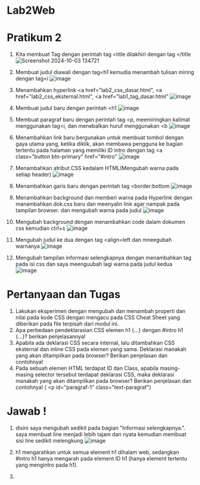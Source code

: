 # Lab2Web
# Pratikum 2
1. Kita membuat Tag dengan perintah tag <title diiakhiri dengan tag </title
![Screenshot 2024-10-03 134721](https://github.com/user-attachments/assets/b054413b-2125-4aba-8dac-4cbef46cb833)

2. Membuat judul diawali dengan tag<h1 kemudia menambah tulisan miring dengan tag<i
![image](https://github.com/user-attachments/assets/e11a98f5-dc26-47b3-8300-658e1f5f7a25)

3. Menambahkan hyperlink <a href="lab2_css_dasar.html", <a href="lab2_css_eksternal.html", <a href="lab1_tag_dasar.html"
![image](https://github.com/user-attachments/assets/8c42481c-701a-4c89-8acd-d4f702387577)

4. Membuat judul baru dengan perintah <h1
![image](https://github.com/user-attachments/assets/d309c3f0-8451-497f-894a-6fc69ec11883)

5. Membuat paragraf baru dengan perintah tag <p, meemiringkan kalimat menggunakan tag<i, dan menebalkan huruf menggunakan <b
![image](https://github.com/user-attachments/assets/5f165adb-df63-4ab7-8a5b-299654f99672)

6. Menambahkan link baru bergunakan untuk membuat tombol dengan gaya utama yang, ketika diklik, akan membawa pengguna ke bagian tertentu pada halaman yang memiliki ID intro
   dengan tag <a class="button btn-primary" href="#intro"
![image](https://github.com/user-attachments/assets/73e02701-31a4-40ef-a063-d4d9176289d7)

7. Menambahkan atribut CSS kedalam HTML(Mengubah warna pada setiap header)
![image](https://github.com/user-attachments/assets/35966181-3b81-4a60-9476-53d186fa4212)

8. Menambahkan garis baru dengan perintah tag <border:bottom
![image](https://github.com/user-attachments/assets/d084a8e9-c5ac-424c-9e64-1c81fa5bf109)

9. Menambahkan background dan memberi warna pada Hyperlink dengan manambahkan dok.css baru dan meenyalin link agar nampak pada tampilan browser. dan mengubah warna pada judul
![image](https://github.com/user-attachments/assets/5d419fc4-7c45-4517-9531-a55f6d0810e5)

10. Mengubah background dengan menambahkan code dalam dokumen css kemudian ctrl+s
![image](https://github.com/user-attachments/assets/9fed47d8-dc50-465c-bd9c-e0d5960165d5)

11. Mengubah judul ke dua dengan tag <align=left dan mneegubah warnanya
![image](https://github.com/user-attachments/assets/cb80fc26-40f1-4575-96a8-e7bdae2aacaf)

12. Mengubah tampilan informasi selengkapnya dengan menambahkan tag pada isi css dan saya meenguubah lagi warna pada judul kedua
![image](https://github.com/user-attachments/assets/341a58a7-1f70-4d4d-b5ad-8e2e6571f4ad)


# Pertanyaan dan Tugas
1. Lakukan eksperimen dengan mengubah dan menambah properti dan nilai pada kode CSS
dengan mengacu pada CSS Cheat Sheet yang diberikan pada file terpisah dari modul ini.
2. Apa perbedaan pendeklarasian CSS elemen h1 {...} dengan #intro h1 {...}? berikan
penjelasannya!
3. Apabila ada deklarasi CSS secara internal, lalu ditambahkan CSS eksternal dan inline CSS pada
elemen yang sama. Deklarasi manakah yang akan ditampilkan pada browser? Berikan
penjelasan dan contohnya!
4. Pada sebuah elemen HTML terdapat ID dan Class, apabila masing-masing selector tersebut
terdapat deklarasi CSS, maka deklarasi manakah yang akan ditampilkan pada browser?
Berikan penjelasan dan contohnya! ( <p id="paragraf-1" class="text-paragraf")

# Jawab !
1. disini saya mengubah sedikit pada bagian "Informasi selengkapnya.". saya membuat line menjadi lebih tajam dan nyata kemudian membuat sisi line sedikit melengkung
![image](https://github.com/user-attachments/assets/aec7a9cb-4cdf-4ee1-a109-3ce718e94738)

2. h1 mengarahkan untuk semua element h1 dihalam web, sedangkan #intro h1 hanya mengarah pada element ID h1 (hanya element tertentu yang mengintro pada h1).

3. 





